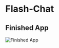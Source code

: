 # Flash-Chat
## Finished App
![Finished App](https://github.com/londonappbrewery/Images/blob/master/Flash%20Chat.gif)
